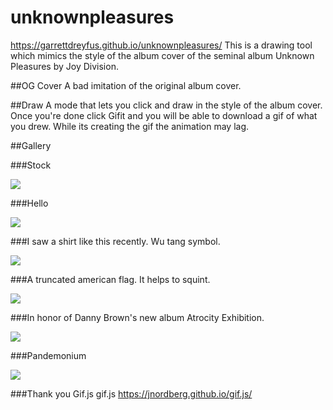 # unknownpleasures
https://garrettdreyfus.github.io/unknownpleasures/
This is a drawing tool which mimics the style of the album cover of the seminal album Unknown Pleasures by Joy Division.

##OG Cover
A bad imitation of the original album cover.

##Draw
A mode that lets you click and draw in the style of the album cover. Once you're done click Gifit and you will be able to download a gif of what you drew. While its creating the gif the animation may lag.

##Gallery

###Stock 

![](http://imgur.com/NLxJzQF.gif)

###Hello

![](http://imgur.com/9A53lxP.gif)

###I saw a shirt like this recently. Wu tang symbol. 

![](http://imgur.com/Xt5PwWZ.gif)

###A truncated american flag. It helps to squint.

![](http://imgur.com/qODC1Fn.gif)

###In honor of Danny Brown's new album Atrocity Exhibition.

![](http://imgur.com/Fby3Ulq.gif)

###Pandemonium

![](http://imgur.com/kAlhRdG.gif)

###Thank you Gif.js
gif.js https://jnordberg.github.io/gif.js/


